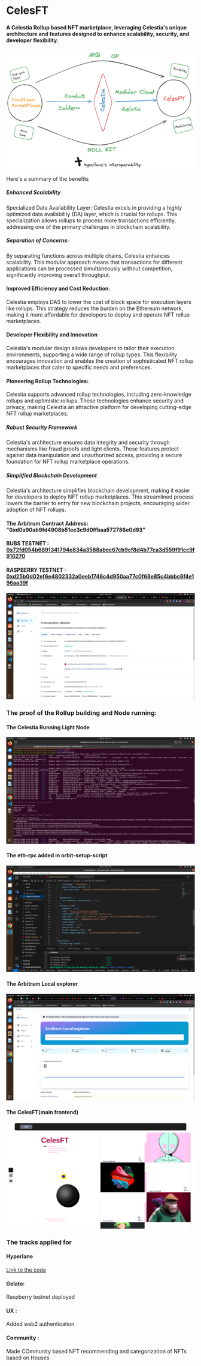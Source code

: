 # CelesFT 
#### A Celestia Rollup based NFT marketplace, leveraging Celestia's unique architecture and features designed to enhance scalability, security, and developer flexibility.

![the architecture](https://github.com/payalkanyan/celesFT/blob/3ad614a07dececb88b4c5e875a4a48a7f772c6ca/images/archi.png)


Here's a summary of the benefits

##### Enhanced Scalability
Specialized Data Availability Layer: Celestia excels in providing a highly optimized data availability (DA) layer, which is crucial for rollups. This specialization allows rollups to process more transactions efficiently, addressing one of the primary challenges in blockchain scalability.

##### Separation of Concerns: 
By separating functions across multiple chains, Celestia enhances scalability. This modular approach means that transactions for different applications can be processed simultaneously without competition, significantly improving overall throughput.

#### Improved Efficiency and Cost Reduction:
Celestia employs DAS to lower the cost of block space for execution layers like rollups. This strategy reduces the burden on the Ethereum network, making it more affordable for developers to deploy and operate NFT rollup marketplaces.

#### Developer Flexibility and Innovation
Celestia's modular design allows developers to tailor their execution environments, supporting a wide range of rollup types. This flexibility encourages innovation and enables the creation of sophisticated NFT rollup marketplaces that cater to specific needs and preferences.

#### Pioneering Rollup Technologies: 
Celestia supports advanced rollup technologies, including zero-knowledge rollups and optimistic rollups. These technologies enhance security and privacy, making Celestia an attractive platform for developing cutting-edge NFT rollup marketplaces.

##### Robust Security Framework
Celestia's architecture ensures data integrity and security through mechanisms like fraud proofs and light clients. These features protect against data manipulation and unauthorized access, providing a secure foundation for NFT rollup marketplace operations.

##### Simplified Blockchain Development
Celestia's architecture simplifies blockchain development, making it easier for developers to deploy NFT rollup marketplaces. This streamlined process lowers the barrier to entry for new blockchain projects, encouraging wider adoption of NFT rollups.

#### The Arbitrum Contract Address:  "0xd0a90ab9fd4908b51ee3c9d0ffbaa572786e0d93"
#### BUBS TESTNET : [0x72fd054b6891341794e834a3588abec67cb9cf8d4b77ca3d559f91cc9f916270](https://bubs-sepolia.explorer.caldera.xyz/tx/0x72fd054b6891341794e834a3588abec67cb9cf8d4b77ca3d559f91cc9f916270)

#### RASPBERRY TESTNET : [0xd25b0d02ef6e4802332a0eeb1746c4d950aa77c0f68e85c4bbbc6f4e196aa39f]()

![bubs deployment](https://github.com/payalkanyan/celesFT/blob/3ad614a07dececb88b4c5e875a4a48a7f772c6ca/images/Bubstestnet.png)

### The proof of the Rollup building and Node running:
#### The Celestia Running Light Node
![light node](https://github.com/payalkanyan/celesFT/blob/1c58ac2832c387bc404d9d8de9801ac29a71cd22/images/runningnode.png)

#### The eth-rpc added in orbit-setup-script
![orbit-setup-script](https://github.com/payalkanyan/celesFT/blob/1c58ac2832c387bc404d9d8de9801ac29a71cd22/images/orbit-setup-script.png)

#### The Arbitrum Local explorer
![arbitrum local explorer](https://github.com/payalkanyan/celesFT/blob/1c58ac2832c387bc404d9d8de9801ac29a71cd22/images/localexplorere.png)

#### The CelesFT(main frontend)
![frontend](https://github.com/payalkanyan/celesFT/blob/1c58ac2832c387bc404d9d8de9801ac29a71cd22/images/CelesFT.png)


### The tracks applied for

#### Hyperlane
[Link to the code]()

#### Gelato:
Raspberry testnet deployed

#### UX :
Added web2 authentication 

#### Community :
Made COmmunity based NFT recommending and categorization of NFTs based on Houses



